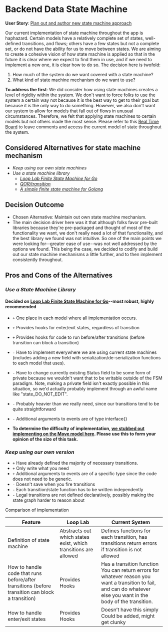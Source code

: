 # Backend Data State Machine

**User Story**: [Plan out and author new state machine approach](https://www.pivotaltracker.com/story/show/159704281)

Our current implementation of state machine throughout the app is haphazard. Certain models have a relatively complete set of states, well-defined transitions, and flows; others have a few states but not a complete set, or do not have the ability for us to move between states. We are aiming to create a cohesive vision of how state machine is applied so that in the future it is clear where we expect to find them in use, and if we need to implement a new one, it is clear how to do so.
The decision here is twofold:

1. How much of the system do we want covered with a state machine?
2. What kind of state machine mechanism do we want to use?

**To address the first**:
We did consider how using state machines creates a level of rigidity within the system. We don't want to force folks to use the system a certain way not because it is the best way to get to their goal but because it is the only way to do something. However, we also don't want our system to allow for models that fall out of flows in unusual circumstances. Therefore, we felt that applying state machines to certain models but not others made the most sense.
Please refer to this [Real Time Board](https://realtimeboard.com/app/board/o9J_kzRjJ2k=/) to leave comments and access the current model of state throughout the system.

## Considered Alternatives for state machine mechanism

* *Keep using our own state machines*
* *Use a state machine library*
  * *[Loop Lab Finite State Machine for Go](https://github.com/looplab/fsm)*
  * *[QOR/transition](https://github.com/qor/transition)*
  * *[A simple finite state machine for Golang](https://github.com/ryanfaerman/fsm)*

## Decision Outcome

* Chosen Alternative: Maintain out own state machine mechanism.
* The main decision driver here was it that although folks favor pre-built libraries because they're pre-packaged and thought of most of the functionality we want, we don't really need a lot of that functionality, and the best library we found was not intuitive. So one of the main points we were looking for--greater ease of use--was not well addressed by the options we found. This being the case, we decided to codify and build out our state machine mechanisms a little further, and to then implement consistently throughout.

## Pros and Cons of the Alternatives

### *Use a State Machine Library*

#### Decided on [Loop Lab Finite State Machine for Go](https://github.com/looplab/fsm)--most robust, highly recommended

* `+` One place in each model where all implementation occurs.
* `+` Provides hooks for enter/exit states, regardless of transition
* `+` Provides hooks for code to run before/after transitions (before transition can block a transition)
* `-` Have to implement everywhere we are using current state machines (includes adding a new field with serialization/de-serialization functions to each model that uses).
* `-` Have to change currently existing Status field to be some form of private because we wouldn't want that to be writable outside of the FSM paradigm. Note, making a private field isn't exactly possible in this situation, so we'd actually probably implement through an awful name like "state_DO_NOT_EDIT".
* `-` Probably heavier than we really need, since our transitions tend to be quite straightforward
* `-` Additional arguments to events are of type interface{}

* **To determine the difficulty of implementation, [we stubbed out implementing on the Move model here](https://github.com/transcom/mymove/tree/rek_fsm-loop). Please use this to form your opinion of the size of this task.**

### *Keep using our own version*

* `+` Have already defined the majority of necessary transitions.
* `+` Only write what you need
* `+` Additional arguments to events are of a specific type since the code does not need to be generic.
* `-` Doesn't save when you fire transitions
* `-` Each transition/state function has to be written independently
* `-` Legal transitions are not defined declaratively, possibly making the state graph harder to reason about

Comparison of implementation

| Feature                                                                                          | Loop Lab                                                         | Current System                                                                                                                                                        |
|--------------------------------------------------------------------------------------------------|------------------------------------------------------------------|-----------------------------------------------------------------------------------------------------------------------------------------------------------------------|
| Definition of state machine                                                                      | Abstracts out which states exist,  which transitions are allowed | Defines functions for each transition, has transitions return errors if transition is not allowed                                                                     |
| How to handle code that runs before/after transitions (before transition can block a transition) | Provides Hooks                                                   | Has a transition function You can return errors for  whatever reason you want a transition to fail,  and can do whatever else you want in the body of the transition. |
| How to handle enter/exit states                                                                  | Provides Hooks                                                   | Doesn’t have this simply Could be added, might get clunky                                                                                                             |